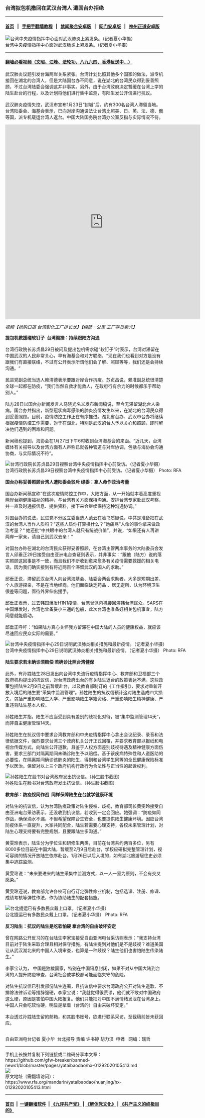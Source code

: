 ### 台湾拟包机撤回在武汉台湾人 遭国台办拒绝
------------------------

#### [首页](https://github.com/gfw-breaker/banned-news1/blob/master/README.md) &nbsp;&nbsp;|&nbsp;&nbsp; [手把手翻墙教程](https://github.com/gfw-breaker/guides/wiki) &nbsp;&nbsp;|&nbsp;&nbsp; [禁闻聚合安卓版](https://github.com/gfw-breaker/bn-android) &nbsp;&nbsp;|&nbsp;&nbsp; [网门安卓版](https://github.com/oGate2/oGate) &nbsp;&nbsp;|&nbsp;&nbsp; [神州正道安卓版](https://github.com/SzzdOgate/update) 



<div id="headerimg">
 <img alt="台湾中央疫情指挥中心面对武汉肺炎上紧发条。（记者夏小华摄）" src="https://www.rfa.org/mandarin/yataibaodao/huanjing/hx-01292020105413.html/4e00.jpg/@@images/e51770de-f8e0-4eda-b0c3-2a7cf057d83a.jpeg" title="台湾中央疫情指挥中心面对武汉肺炎上紧发条。（记者夏小华摄）"/>
 <div id="headerimgcontents">
  <div id="headerimgcaption">
   <span>
    台湾中央疫情指挥中心面对武汉肺炎上紧发条。（记者夏小华摄）
   </span>
   <!-- zoomattribute -->
  </div>
  <!-- headerimgcaption -->
 </div>
 <!-- headerimagecontents -->
</div>

<hr/>


#### [翻墙必看视频（文昭、江峰、法轮功、八九六四、香港反送中...）](http://167.172.214.107/home.html)

<div id="storytext">
 <div>
  <div class="slot_header">
  </div>
 </div>
 <p>
  武汉肺炎议题引发台海两岸关系紧张。台湾计划比照其他多个国家的做法，派专机接回在湖北的台湾人，但是大陆国台办不同意，说在湖北的台湾民众得到妥善照顾，不过台湾陆委会强调这并非事实。另外，由于台湾政府决定暂缓在台湾上学的陆生赴台的行程，以及计划将他们进行集中监测，有陆生发公开信进行抗议。
  <br/>
  <br/>
  武汉肺炎疫情失控，武汉市宣布1月23日“封城”后，约有300名台湾人滞留当地。台湾陆委会、海基会表示，已向对岸沟通设法让台湾比照美、日、英、法、德、俄等国，派专机载运台湾人返台。中国大陆国务院台湾办公室反指与实际情况不符。
 </p>
 <p>
 </p>
 <p>
 </p>
 <p>
  <iframe frameborder="0" height="620" scrolling="no" src="https://www.facebook.com/plugins/video.php?href=https%3A%2F%2Fwww.facebook.com%2FRFAChinese%2Fvideos%2F2638790742855890%2F&amp;show_text=0&amp;width=622" width="622">
  </iframe>
 </p>
 <p>
  <i>
   视频【抢购口罩 台湾彰化工厂排长龙】【绵延一公里 工厂存货卖光】
  </i>
 </p>
 <p>
 </p>
 <p>
  <b>
   提包机救援碰软钉子  台湾阁揆：持续跟陆方沟通
  </b>
  <br/>
  <br/>
  台湾行政院长苏贞昌29日被问及提出包机需求碰“软钉子”时表示，台湾对滞留在中国武汉的人民非常关心，早有海基会和对方联络，“现在我们也看到对方是没有跟我们有直接联络，不过有公开表示所谓他们会了解、照顾等等，我们还是会持续沟通。“
  <br/>
  <br/>
  民进党副总统当选人赖清德表示要跟对岸合作抗疫。苏贞昌说，赖准副总统很清楚全球一起都在防疫，“我们当然自救才能救人，在政府行有余力的时候都乐于帮助别人。”
  <br/>
  <br/>
  陆方28日以国台办新闻发言人马晓光名义发布新闻稿说，至今无滞留湖北台人染病。国台办并指出，新型冠状病毒感染的肺炎疫情发生以来，在湖北的台湾民众得到妥善照顾。目前，疫情防控工作正在有序推进。湖北省台办、武汉市台办将继续根据疫情防控工作需要，对于在湖北，特别是武汉的台人予以关心和照顾，即时解决他们遇到的困难和问题。
  <br/>
  <br/>
  新闻稿也提到，海协会在1月27日下午6时收到台湾海基会的来函。“近几天，台湾媒体有关报导以及台湾方面有人声称已就各种管道与对岸协调，包括与海协会沟通协商，与实际情况不符”。
 </p>
 <p>
 </p>
 <p>
  <div class="image-inline captioned" style="width:1280px;">
   <div style="width:1280px;">
    <img alt="台湾行政院长苏贞昌29日视察台湾中央疫情指挥中心前受访。（记者夏小华摄）" src="https://www.rfa.org/mandarin/yataibaodao/huanjing/hx-01292020105413.html/4e8c4e8c4e8c.jpeg" title="台湾行政院长苏贞昌29日视察台湾中央疫情指挥中心前受访。（记者夏小华摄）"/>
   </div>
   <div class="image-caption">
    <span style="width:1280px;">
     台湾行政院长苏贞昌29日视察台湾中央疫情指挥中心前受访。（记者夏小华摄）
    </span>
    <span class="copyright">
     Photo: RFA
    </span>
   </div>
  </div>
  <br/>
  <b>
   国台办称妥善照顾台湾人遭陆委会驳斥 绿委：拿人命作政治考量
  </b>
  <br/>
  <br/>
  国台办新闻稿宣称“在这次疫情防控工作中，大陆方面，从一开始就本着高度重视两岸台胞健康福祉的精神，与台湾有关方面保持沟通。安排台湾专家赴武汉考察，并一直及时通报信息、提供资料，接下来会继续保持这种沟通协调。”
  <br/>
  <br/>
  对国台办的说法，民进党不分区立委当选人范云在脸书质疑说，中共是准备把在武汉的台湾人当作人质吗？“这些人质你打算换什么？”她痛骂“人命的事你拿来做政治考量？“ 她还批“中共眼中的台湾人就只有统战价值”，并说，“如果还有人再讲两岸一家亲，请自己到武汉去亲！”
  <br/>
  <br/>
  对国台办称在湖北的台湾民众获得妥善照顾，在台湾主管两岸事务的大陆委员会发言人邱垂正29日接受自由亚洲电台查证则表示，并非事实：“跟他（陆方）说的落实照顾这回事是不一致，而且我们不断收到愈来愈多有关疫情需要救援的相关电话，因为我们确实接到有将近两百个滞留武汉的国人的求助。”
  <br/>
  <br/>
  邱垂正说，滞留武汉台湾人向台湾海基会、陆委会两会求助者，大多是短期出差、个人旅游探亲，不是在当地经商。他们面临缺乏药品 、居无定所、认为环境卫生很差等问题，亟待外界伸出援手。
  <br/>
  <br/>
  邱垂正表示，过去韩国爆发H1N1疫情，台湾曾派包机接回滞韩台湾民众。SARS在中国爆发时，台湾也曾备妥小三通的包船，此次台湾也准备好相关包机事宜，陆方同意就能启动。
  <br/>
  <br/>
  邱垂正呼吁：“如果陆方真心关怀我方留滞在中国大陆的人员的健康权益，就应该尽速回应民众实际的需要。”
 </p>
 <p>
 </p>
 <p>
  <div class="image-inline captioned" style="width:1280px;">
   <div style="width:1280px;">
    <img alt="台湾中央疫情指挥中心29日说明武汉肺炎相关措施和最新疫情。（记者夏小华摄）" src="https://www.rfa.org/mandarin/yataibaodao/huanjing/hx-01292020105413.html/4e94.jpeg" title="台湾中央疫情指挥中心29日说明武汉肺炎相关措施和最新疫情。（记者夏小华摄）"/>
   </div>
   <div class="image-caption">
    <span style="width:1280px;">
     台湾中央疫情指挥中心29日说明武汉肺炎相关措施和最新疫情。（记者夏小华摄）
    </span>
    <span class="copyright">
     Photo: RFA
    </span>
   </div>
  </div>
  <br/>
  <b>
   陆生要求若未确诊须赔偿 若确诊比照台湾健保
  </b>
  <br/>
  <br/>
  此外，有孙姓陆生28日发出向台湾中央流行疫情指挥中心、教育部和卫福部三个政府机构提出的抗议信，对台湾政府出台的有关陆生返台的政策表达不满。这些政策包括陆生2月9日之前暂缓赴台，以及教育部制订的《工作指引》，要求对重新开放入境后的陆生要“采集中监测管理”。孙姓陆生的抗议信预计这对陆生造成四大损失，包括严重影响陆生入学、严重影响陆生学籍资格、严重影响陆生精神健康、严重违背陆生基本人权。
  <br/>
  <br/>
  孙姓陆生并指，陆生不应当受到具有差别的歧视化对待，被“集中监测管理14天”，而非自主健康管理14天。
  <br/>
  <br/>
  孙姓陆生在抗议信中要求台湾教育部和中央疫情指挥中心拿出会议纪录、录音和法律依据文件，强烈要求台湾三个政府机关公开正式回覆，并要求教育部以报纸和电视台传媒方式，向陆生公开道歉，且鉴于人权方面差别歧视待遇及精神健康方面伤害，要求三部门对隔离期间未确诊陆生予以赔偿。基于该疾病特殊性和人道医助的必要性，在隔离期间确诊该肺炎的陆生，得到和台湾学生同等的全民健康保险标准予以医治。保留对以上三个政府机构行政行为合法性与正当性的起诉权利。
 </p>
 <p>
 </p>
 <p>
  <div class="image-inline captioned" style="width:1018px;">
   <div style="width:1018px;">
    <img alt="孙姓陆生在脸书对台湾政府发出抗议信。（孙生脸书截图）" src="https://www.rfa.org/mandarin/yataibaodao/huanjing/hx-01292020105413.html/516d.png" title="孙姓陆生在脸书对台湾政府发出抗议信。（孙生脸书截图）"/>
   </div>
   <div class="image-caption">
    <span style="width:1018px;">
     孙姓陆生在脸书对台湾政府发出抗议信。（孙生脸书截图）
    </span>
    <span class="copyright">
    </span>
   </div>
  </div>
  <br/>
  <b>
   教育部：防疫视同作战  同样保障陆生在台就学健康环境
  </b>
  <br/>
  <br/>
  对陆生的抗议信，认为台湾防疫政策对陆生侵权、歧视，教育部司长黄雯玲接受自由亚洲电台采访表示，还没收到抗议信，若收到一定会回应。她强调：“防疫如同作战，确保滴水不漏，不但希望保障台生安全，也要提供陆生健康环境。因应台湾防疫体系一直提升，大家共同配合，陆生若需要心理支持，各校未来管理计划，对陆生心理支持要有完整规划，且要跟陆生多沟通。”
  <br/>
  <br/>
  黄雯玲表示，陆生分为学位生和研修生两类，目前在台湾共约两百多位，另有8000多位目前在中国大陆，暂缓至2月9日后赴台，学校应研拟完整管理计划，视可容纳的情况开放陆生依序赴台。1月26日以后入境的，如有湖北旅游居住史必须集中追踪监测。
  <br/>
  <br/>
  黄雯玲说：“未来要进来的陆生采集中监测方式，以一人一室为原则，不会有交叉感染。”
  <br/>
  <br/>
  黄雯玲还说，教育部允许各校可自行订定弹性修业机制，包括选课、注册、修课、成绩考核等弹性作法，作为协助陆生的配套措施。
 </p>
 <p>
 </p>
 <p>
  <div class="image-inline captioned" style="width:1280px;">
   <div style="width:1280px;">
    <img alt="台北捷运已有多数民众戴上口罩。（记者夏小华摄）" src="https://www.rfa.org/mandarin/yataibaodao/huanjing/hx-01292020105413.html/4e09.jpg" title="台北捷运已有多数民众戴上口罩。（记者夏小华摄）"/>
   </div>
   <div class="image-caption">
    <span style="width:1280px;">
     台北捷运已有多数民众戴上口罩。（记者夏小华摄）
    </span>
    <span class="copyright">
     Photo: RFA
    </span>
   </div>
  </div>
  <br/>
  <b>
   反习陆生：抗议的陆生是吃软怕硬 拿台湾的自由破坏安定
  </b>
  <br/>
  <br/>
  曾在网路公开反习的在台陆生李家宝接受自由亚洲电台采访则表示：“我支持台湾目前对于陆生采取合理且相对保守措施，有陆生提到对他们是不是歧视？难道美国让从武汉湖北来的中国人入境审查，也算是一种歧视？陆生他们也害怕陆生传染陆生。”
  <br/>
  <br/>
  李家宝认为， 中国是独裁国家，特别在中国讯息封闭，如果不对从中国大陆到台湾的人提升防疫审查，台湾社会或学校都可能面临失守的危险。
  <br/>
  <br/>
  对陆生抗议信已引发部份陆生连署，且抗议信中要求台湾政府公开对陆生道歉、不排除法律诉讼等措辞强硬，李家宝说：“我就觉得很荒谬，他们就不敢对中国政府这么硬，原因是害怕中国大陆报复。他们只能把对中国不满情绪发泄在台湾身上。中国人只会吃软怕硬，明显是拿着（台湾的）自由来破坏安定。”
  <br/>
  <br/>
  本台透过孙姓陆生留的邮箱，和其脸书账号，欲进行联系采访，至截稿前皆未获回应。
  <br/>
  <br/>
 </p>
 <p>
  自由亚洲电台记者 夏小华  台北报导 责编 许书婷 胡力汉  申铧   网编：瑞哲
 </p>
</div>

<hr/>
手机上长按并复制下列链接或二维码分享本文章：<br/>
https://github.com/gfw-breaker/banned-news1/blob/master/pages/yataibaodao/hx-01292020105413.md <br/>
<a href='https://github.com/gfw-breaker/banned-news1/blob/master/pages/yataibaodao/hx-01292020105413.md'><img src='https://github.com/gfw-breaker/banned-news1/blob/master/pages/yataibaodao/hx-01292020105413.md.png'/></a> <br/>
原文地址（需翻墙访问）：https://www.rfa.org/mandarin/yataibaodao/huanjing/hx-01292020105413.html


------------------------
#### [首页](https://github.com/gfw-breaker/banned-news1/blob/master/README.md) &nbsp;|&nbsp; [一键翻墙软件](https://github.com/gfw-breaker/nogfw/blob/master/README.md) &nbsp;| [《九评共产党》](https://github.com/gfw-breaker/9ping.md/blob/master/README.md#九评之一评共产党是什么) | [《解体党文化》](https://github.com/gfw-breaker/jtdwh.md/blob/master/README.md) | [《共产主义的终极目的》](https://github.com/gfw-breaker/gczydzjmd.md/blob/master/README.md)


<img src='http://gfw-breaker.win/banned-news/pages/yataibaodao/hx-01292020105413.md' width='0px' height='0px'/>